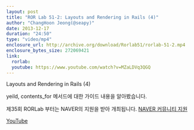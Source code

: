 ```yaml
---
layout: post
title: "ROR Lab 51-2: Layouts and Rendering in Rails (4)"
author: "ChangHoon Jeong(@seapy)"
date: 2013-12-17
duration: "24:50"
type: "video/mp4"
enclosure_url: http://archive.org/download/Rorlab51/rorlab-51-2.mp4
enclosure_bytes_size: 272069421
link:
  rorlab: 
  youtube: https://www.youtube.com/watch?v=MZaLDVq3QGQ
---
```


<p>Layouts and Rendering in Rails (4)</p>

<p>yeild, contents_for 메서드에 대한 가이드 내용을 알아봤습니다.</p>

<p>제35회 RORLab 부터는 NAVER의 지원을 받아 개최됩니다. <a href="http://developer.naver.com/wiki/pages/Community">NAVER 커뮤니티 지원</a></p>

<div class="btn-group">
  <a class="btn btn-default btn-xs" href="{{ page.link.youtube }}">YouTube</a>
</div>
